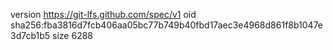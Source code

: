 version https://git-lfs.github.com/spec/v1
oid sha256:fba3816d7fcb406aa05bc77b749b40fbd17aec3e4968d861f8b1047e3d7cb1b5
size 6288
